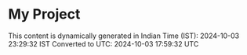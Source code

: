 # My Project

This content is dynamically generated in Indian Time (IST): 2024-10-03 23:29:32 IST
Converted to UTC: 2024-10-03 17:59:32 UTC
